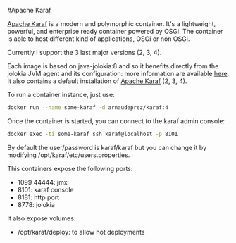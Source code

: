 #Apache Karaf

[Apache Karaf](http://karaf.apache.org/) is a modern and polymorphic container.
It's a lightweight, powerful, and enterprise ready container powered by OSGi.
The container is able to host different kind of applications, OSGi or non OSGi.

Currently I support the 3 last major versions (2, 3, 4).

Each image is based on java-jolokia:8 and so it benefits directly from the jolokia JVM agent and its configuration: more information are available [here](https://hub.docker.com/r/jolokia/java-jolokia/).
It also contains a default installation of [Apache Karaf](http://karaf.apache.org/) (2, 3, 4).

To run a container instance, just use: 

```sh
docker run --name some-karaf -d arnaudeprez/karaf:4
```

Once the container is started, you can connect to the karaf admin console: 

```sh
docker exec -ti some-karaf ssh karaf@localhost -p 8101
```

By default the user/password is karaf/karaf but you can change it by modifying /opt/karaf/etc/users.properties.

This containers expose the following ports: 
* 1099 44444: jmx 
* 8101: karaf console 
* 8181: http port 
* 8778: jolokia

It also expose volumes: 
* /opt/karaf/deploy: to allow hot deployments
